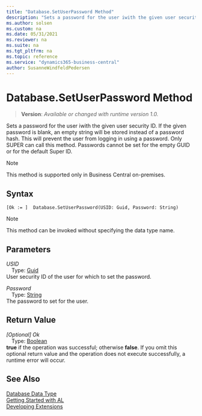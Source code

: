 ```yaml
---
title: "Database.SetUserPassword Method"
description: "Sets a password for the user iwith the given user security ID. If the given password is blank, an empty string will be stored instead of a password hash. This will prevent the user from logging in using a password. Only SUPER can call this method. Passwords cannot be set for the empty GUID or for the default Super ID."
ms.author: solsen
ms.custom: na
ms.date: 05/31/2021
ms.reviewer: na
ms.suite: na
ms.tgt_pltfrm: na
ms.topic: reference
ms.service: "dynamics365-business-central"
author: SusanneWindfeldPedersen
---
```

[//]: # (START>DO_NOT_EDIT)
[//]: # (IMPORTANT:Do not edit any of the content between here and the END>DO_NOT_EDIT.)
[//]: # (Any modifications should be made in the .xml files in the ModernDev repo.)
# Database.SetUserPassword Method
> **Version**: _Available or changed with runtime version 1.0._

Sets a password for the user iwith the given user security ID. If the given password is blank, an empty string will be stored instead of a password hash. This will prevent the user from logging in using a password. Only SUPER can call this method. Passwords cannot be set for the empty GUID or for the default Super ID.

> [!NOTE]
> This method is supported only in Business Central on-premises.

## Syntax
```
[Ok := ]  Database.SetUserPassword(USID: Guid, Password: String)
```
> [!NOTE]
> This method can be invoked without specifying the data type name.
## Parameters
*USID*  
&emsp;Type: [Guid](../guid/guid-data-type.md)  
User security ID of the user for which to set the password.
        
*Password*  
&emsp;Type: [String](../string/string-data-type.md)  
The password to set for the user.  


## Return Value
*[Optional] Ok*  
&emsp;Type: [Boolean](../boolean/boolean-data-type.md)  
**true** if the operation was successful; otherwise **false**.   If you omit this optional return value and the operation does not execute successfully, a runtime error will occur.  


[//]: # (IMPORTANT: END>DO_NOT_EDIT)
## See Also
[Database Data Type](database-data-type.md)  
[Getting Started with AL](../../devenv-get-started.md)  
[Developing Extensions](../../devenv-dev-overview.md)